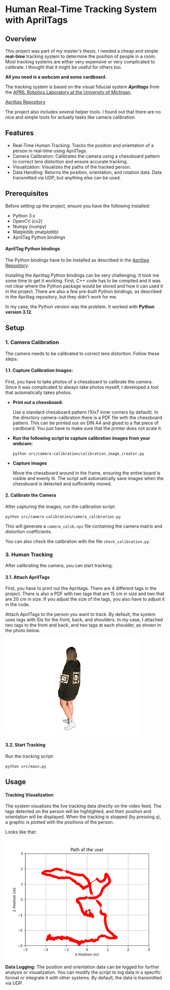 # Human Real-Time Tracking System with AprilTags


## Overview

This project was part of my master's thesis.
I needed a cheap and simple **real-time** tracking system to determine the position of people in a room.
Most tracking systems are either very expensive or very complicated to calibrate.
I thought that it might be useful for others too.

**All you need is a webcam and some cardboard.**

The tracking system is based on the visual fiducial system **_Apriltags_** from the [APRIL Robotics Laboratory at the University of Michigan](https://april.eecs.umich.edu/software/apriltag).


[Apriltag Repository](https://github.com/AprilRobotics/apriltag)


The project also includes several helper tools. I found out that there are no nice and simple tools for actually tasks like camera calibration.

## Features

- Real-Time Human Tracking: Tracks the position and orientation of a person in real-time using AprilTags.
- Camera Calibration: Calibrates the camera using a chessboard pattern to correct lens distortion and ensure accurate tracking.
- Visualization: Visualizes the paths of the tracked person.
- Data Handling: Returns the position, orientation, and rotation data. Data transmitted via UDP, but anything else can be used.

## Prerequisites

Before setting up the project, ensure you have the following installed:

- Python 3.x
- OpenCV (cv2)
- Numpy (numpy)
- Matplotlib (matplotlib)
- AprilTag Python bindings

#### AprilTag Python bindings

The Python bindings have to be installed as described in the [Apriltag Repository](https://github.com/AprilRobotics/apriltag).

Installing the Apriltag Python bindings can be very challenging. 
It took me some time to get it working.
First, C++ code has to be compiled and it was not clear where the Python package would be stored and how it can used it in the project. 
There are also a few pre-built Python bindings, as described in the Apriltag repository, but they didn't work for me.

In my case, the Python version was the problem. It worked with **Python version 3.12**.

## Setup

### 1. Camera Calibration

The camera needs to be calibrated to correct lens distortion. Follow these steps:

#### 1.1. Capture Calibration Images:

First, you have to take photos of a chessboard to calibrate the camera.
Since it was complicated to always take photos myself, I developed a tool that automatically takes photos.

- **Print out a chessboard:**

    Use a standard chessboard pattern (10x7 inner corners by default).
In the directory camera-calibration there is a PDF file with the chessboard pattern. 
This can be printed out on DIN A4 and glued to a flat piece of cardboard.
You just have to make sure that the printer does not scale it.


- **Run the following script to capture calibration images from your webcam:**

    `python src/camera-calibration/calibration_image_creator.py`


- **Capture images**

  Move the chessboard around in the frame, ensuring the entire board is visible and evenly lit.
The script will automatically save images when the chessboard is detected and sufficiently moved.

#### 2. Calibrate the Camera

After capturing the images, run the calibration script:

`python src/camera-calibration/camera_calibration.py`

This will generate a `camera_calib.npz` file containing the camera matrix and distortion coefficients.

You can also check the calibration with the file `check_calibration.py`.

### 3. Human Tracking

After calibrating the camera, you can start tracking:

#### 3.1. Attach AprilTags

First, you have to print out the Apriltags. There are 4 different tags in the project. There is also a PDF with two tags that are 15 cm in size and two that are 20 cm in size. If you adjust the size of the tags, you also have to adjust it in the code.

Attach AprilTags to the person you want to track. By default, the system uses tags with IDs for the front, back, and shoulders.
In my case, I attached two tags to the front and back, and two tags at each shoulder, as shown in the photo below.

![Tags](src/assets/foto-tags.png)


#### 3.2. Start Tracking

Run the tracking script:

`python src/main.py`


## Usage

#### Tracking Visualization

The system visualizes the live tracking data directly on the video feed. The tags detected on the person will be highlighted, and their position and orientation will be displayed.
When the tracking is stopped (by pressing `q`), a graphic is plotted with the positions of the person.

Looks like that:


![Plot](src/assets/path_plot.png)


**Data Logging:**
The position and orientation data can be logged for further analysis or visualization. You can modify the script to log data in a specific format or integrate it with other systems.
By default, the data is transmitted via UDP.